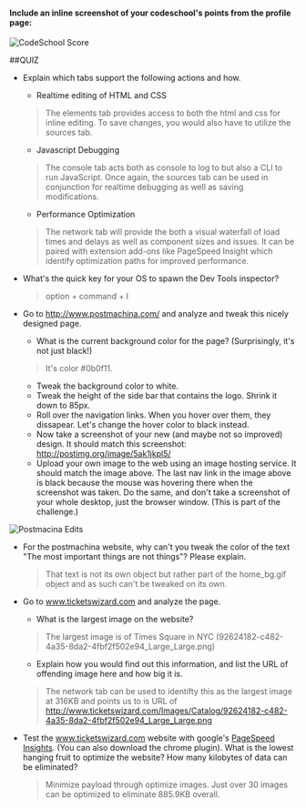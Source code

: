 #### Include an inline screenshot of your codeschool's points from the profile page:

![CodeSchool Score](https://github.com/ehsalazar/ehsalazar.github.io/blob/master/unit1_projects/images/codeschool_score.png?raw=true)

<!-- Modify the Markdown to include your answers. Don't delete the questions! -->

##QUIZ
* Explain which tabs support the following actions and how.
  * Realtime editing of HTML and CSS

  > The elements tab provides access to both the html and css for inline editing. To save changes, you would also have to utilize the sources tab.

  * Javascript Debugging

  > The console tab acts both as console to log to but also a CLI to run JavaScript. Once again, the sources tab can be used in conjunction for realtime debugging as well as saving modifications. 

  * Performance Optimization 

  > The network tab will provide the both a visual waterfall of load times and delays as well as component sizes and issues. It can be paired with extension add-ons like PageSpeed Insight which identify optimization paths for improved performance.

* What's the quick key for your OS to spawn the Dev Tools inspector?

  > option + command + I

* Go to http://www.postmachina.com/ and analyze and tweak this nicely designed page.
  * What is the current background color for the page?  (Surprisingly, it's not just black!)

  > It's color #0b0f11.
  
  * Tweak the background color to white.
  * Tweak the height of the side bar that contains the logo.  Shrink it down to 85px.
  * Roll over the navigation links.  When you hover over them, they dissapear.  Let's change the hover color to black instead.
  * Now take a screenshot of your new (and maybe not so improved) design.  It should match this screenshot: http://postimg.org/image/5ak1jkpl5/
  * Upload your own image to the web using an image hosting service.  It should match the image above. The last nav link in the image above is black because the mouse was hovering there when the screenshot was taken. Do the same, and don't take a screenshot of your whole desktop, just the browser window. (This is part of the challenge.)

![Postmacina Edits](https://github.com/ehsalazar/ehsalazar.github.io/blob/master/unit1_projects/images/postmachina_edits.png?raw=true)

* For the postmachina website, why can't you tweak the color of the text "The most important things are not things"?  Please explain.

  > That text is not its own object but rather part of the home_bg.gif object and as such can't be tweaked on its own.

* Go to www.ticketswizard.com and analyze the page.  
  * What is the largest image on the website?

  > The largest image is of Times Square in NYC (92624182-c482-4a35-8da2-4fbf2f502e94_Large_Large.png)

  * Explain how you would find out this information, and list the URL of offending image here and how big it is.

  > The network tab can be used to identifty this as the largest image at 316KB and points us to is URL of http://www.ticketswizard.com/Images/Catalog/92624182-c482-4a35-8da2-4fbf2f502e94_Large_Large.png

* Test the www.ticketswizard.com website with google's [PageSpeed Insights](http://www.ticketswizard.com/).  (You can also download the chrome plugin).  What is the lowest hanging fruit to optimize the website?  How many kilobytes of data can be eliminated?

  > Minimize payload through optimize images. Just over 30 images can be optimized to eliminate 885.9KB overall.